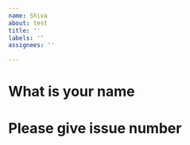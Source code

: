 ```yaml
---
name: Shiva
about: test
title: ''
labels: ''
assignees: ''

---
```


# What is your name

# Please give issue number
